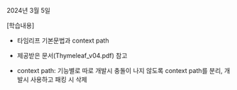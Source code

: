2024년 3월 5일

[학습내용]
- 타임리프 기본문법과 context path
- 제공받은 문서(Thymeleaf_v04.pdf) 참고

- context path: 기능별로 따로 개발시 충돌이 나지 않도록 context path를 분리, 개발시 사용하고 패킹 시 삭제
